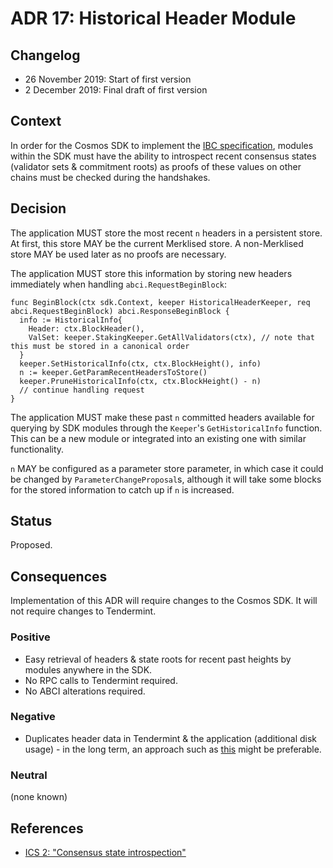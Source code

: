 # ADR 17: Historical Header Module

## Changelog

- 26 November 2019: Start of first version
- 2 December 2019: Final draft of first version

## Context

In order for the Cosmos SDK to implement the [IBC specification](https://github.com/cosmos/ics), modules within the SDK must have the ability to introspect recent consensus states (validator sets & commitment roots) as proofs of these values on other chains must be checked during the handshakes.

## Decision

The application MUST store the most recent `n` headers in a persistent store. At first, this store MAY be the current Merklised store. A non-Merklised store MAY be used later as no proofs are necessary.

The application MUST store this information by storing new headers immediately when handling `abci.RequestBeginBlock`:

```golang
func BeginBlock(ctx sdk.Context, keeper HistoricalHeaderKeeper, req abci.RequestBeginBlock) abci.ResponseBeginBlock {
  info := HistoricalInfo{
    Header: ctx.BlockHeader(),
    ValSet: keeper.StakingKeeper.GetAllValidators(ctx), // note that this must be stored in a canonical order
  }
  keeper.SetHistoricalInfo(ctx, ctx.BlockHeight(), info)
  n := keeper.GetParamRecentHeadersToStore()
  keeper.PruneHistoricalInfo(ctx, ctx.BlockHeight() - n)
  // continue handling request
}
```

The application MUST make these past `n` committed headers available for querying by SDK modules through the `Keeper`'s `GetHistoricalInfo` function. This can be a new module or integrated into an existing one with similar functionality.

`n` MAY be configured as a parameter store parameter, in which case it could be changed by `ParameterChangeProposal`s, although it will take some blocks for the stored information to catch up if `n` is increased.

## Status

Proposed.

## Consequences

Implementation of this ADR will require changes to the Cosmos SDK. It will not require changes to Tendermint.

### Positive

- Easy retrieval of headers & state roots for recent past heights by modules anywhere in the SDK.
- No RPC calls to Tendermint required.
- No ABCI alterations required.

### Negative

- Duplicates header data in Tendermint & the application (additional disk usage) - in the long term, an approach such as [this](https://github.com/tendermint/tendermint/issues/4210) might be preferable.

### Neutral

(none known)

## References

- [ICS 2: "Consensus state introspection"](https://github.com/cosmos/ics/tree/master/spec/ics-024-host-requirements#consensus-state-introspection)
